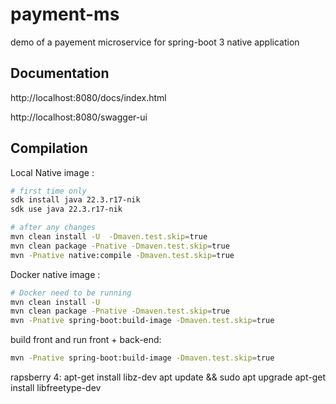 # payment-ms
demo of a payement microservice for spring-boot 3 native application 

## Documentation

http://localhost:8080/docs/index.html

http://localhost:8080/swagger-ui

## Compilation

Local Native image :

```bash
# first time only 
sdk install java 22.3.r17-nik
sdk use java 22.3.r17-nik

# after any changes
mvn clean install -U  -Dmaven.test.skip=true
mvn clean package -Pnative -Dmaven.test.skip=true
mvn -Pnative native:compile -Dmaven.test.skip=true
```


Docker native image :
```bash
# Docker need to be running
mvn clean install -U
mvn clean package -Pnative -Dmaven.test.skip=true
mvn -Pnative spring-boot:build-image -Dmaven.test.skip=true
```

build front and run front + back-end: 
```bash
mvn -Pnative spring-boot:build-image -Dmaven.test.skip=true
```


rapsberry 4:
apt-get install libz-dev
apt update && sudo apt upgrade
apt-get install libfreetype-dev